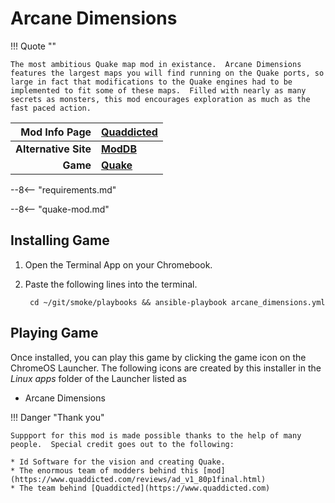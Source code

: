 # Arcane Dimensions

!!! Quote ""

    The most ambitious Quake map mod in existance.  Arcane Dimensions features the largest maps you will find running on the Quake ports, so large in fact that modifications to the Quake engines had to be implemented to fit some of these maps.  Filled with nearly as many secrets as monsters, this mod encourages exploration as much as the fast paced action.

| Mod Info Page | [Quaddicted](https://www.quaddicted.com/reviews/ad_v1_80p1final.html) |
|--:|:--|
| **Alternative Site** | **[ModDB](https://www.moddb.com/mods/arcane-dimensions)** |
| **Game** | **[Quake](quake.md)** |

--8<-- "requirements.md"

--8<-- "quake-mod.md"

## Installing Game

1. Open the Terminal App on your Chromebook.
1. Paste the following lines into the terminal.

        cd ~/git/smoke/playbooks && ansible-playbook arcane_dimensions.yml

## Playing Game

Once installed, you can play this game by clicking the game icon on the ChromeOS Launcher.  The following icons are created by this installer in the *Linux apps* folder of the Launcher listed as
    
* Arcane Dimensions

!!! Danger "Thank you"

    Suppport for this mod is made possible thanks to the help of many people.  Special credit goes out to the following:
    
    * Id Software for the vision and creating Quake.
    * The enormous team of modders behind this [mod](https://www.quaddicted.com/reviews/ad_v1_80p1final.html) 
    * The team behind [Quaddicted](https://www.quaddicted.com)

